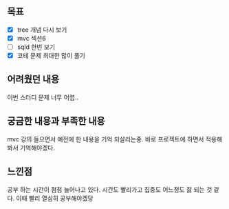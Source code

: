 ## 목표

- [x] tree 개념 다시 보기
- [x] mvc 섹션6 
- [ ] sqld 한번 보기
- [x] 코테 문제 최대한 많이 풀기

## 어려웠던 내용

이번 스터디 문제 너무 어렵..

## 궁금한 내용과 부족한 내용

mvc 강의 들으면서 예전에 한 내용을 기억 되살리는중.
바로 프로젝트에 하면서 적용해봐서 기억해야겠다.

## 느낀점

공부 하는 시간이 점점 늘어나고 있다. 시간도 빨리가고 집중도 어느정도 잟 되는 것 같다. 이때 빨리 열심히 공부해야겠당
